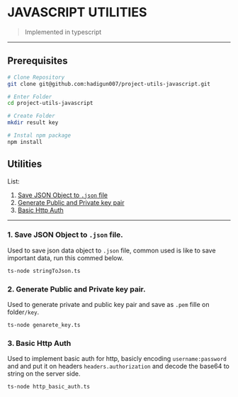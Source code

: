 # JAVASCRIPT UTILITIES 
> Implemented in typescript
---

## Prerequisites

``` sh
# Clone Repository
git clone git@github.com:hadigun007/project-utils-javascript.git

# Enter Folder
cd project-utils-javascript

# Create Folder
mkdir result key

# Instal npm package
npm install
```

## Utilities

List:
1. [Save JSON Object to ```.json``` file](#1-save-json-object-to-json-file)
2. [Generate Public and Private key pair](#2-generate-public-and-private-key-pair)
2. [Basic Http Auth](#3-basic-http-auth)

---

### 1. Save JSON Object to ```.json``` file.
Used to save json data object to ```.json``` file, common used is like to save important data, run this commed below.
``` sh
ts-node stringToJson.ts
```

### 2. Generate Public and Private key pair.
Used to generate private and public key pair and save as ```.pem``` fille on folder```/key```.
``` sh
ts-node genarete_key.ts
```

### 3. Basic Http Auth
Used to implement basic auth for http, basicly encoding ```username:password``` and and put it on headers ```headers.authorization``` and decode the base64 to string on the server side.
``` sh
ts-node http_basic_auth.ts
```





